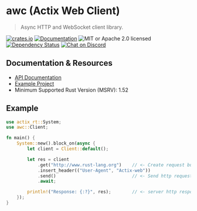 # awc (Actix Web Client)

> Async HTTP and WebSocket client library.

[![crates.io](https://img.shields.io/crates/v/awc?label=latest)](https://crates.io/crates/awc)
[![Documentation](https://docs.rs/awc/badge.svg?version=3.0.0-beta.15)](https://docs.rs/awc/3.0.0-beta.15)
![MIT or Apache 2.0 licensed](https://img.shields.io/crates/l/awc)
[![Dependency Status](https://deps.rs/crate/awc/3.0.0-beta.15/status.svg)](https://deps.rs/crate/awc/3.0.0-beta.15)
[![Chat on Discord](https://img.shields.io/discord/771444961383153695?label=chat&logo=discord)](https://discord.gg/NWpN5mmg3x)

## Documentation & Resources

- [API Documentation](https://docs.rs/awc)
- [Example Project](https://github.com/actix/examples/tree/HEAD/security/awc_https)
- Minimum Supported Rust Version (MSRV): 1.52

## Example

```rust
use actix_rt::System;
use awc::Client;

fn main() {
    System::new().block_on(async {
        let client = Client::default();

        let res = client
            .get("http://www.rust-lang.org")    // <- Create request builder
            .insert_header(("User-Agent", "Actix-web"))
            .send()                             // <- Send http request
            .await;

        println!("Response: {:?}", res);        // <- server http response
    });
}
```
